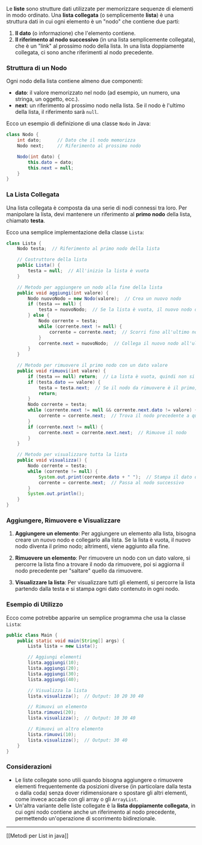 Le **liste** sono strutture dati utilizzate per memorizzare sequenze di elementi in modo ordinato. Una **lista collegata** (o semplicemente **lista**) è una struttura dati in cui ogni elemento è un "nodo" che contiene due parti:

1. **Il dato** (o informazione) che l'elemento contiene.
2. **Il riferimento al nodo successivo** (in una lista semplicemente collegata), che è un "link" al prossimo nodo della lista. In una lista doppiamente collegata, ci sono anche riferimenti al nodo precedente.

### Struttura di un Nodo

Ogni nodo della lista contiene almeno due componenti:

- **dato**: il valore memorizzato nel nodo (ad esempio, un numero, una stringa, un oggetto, ecc.).
- **next**: un riferimento al prossimo nodo nella lista. Se il nodo è l'ultimo della lista, il riferimento sarà `null`.

Ecco un esempio di definizione di una classe `Nodo` in Java:

```java
class Nodo {
    int dato;      // Dato che il nodo memorizza
    Nodo next;     // Riferimento al prossimo nodo

    Nodo(int dato) {
        this.dato = dato;
        this.next = null;
    }
}
```

### La Lista Collegata

Una lista collegata è composta da una serie di nodi connessi tra loro. Per manipolare la lista, devi mantenere un riferimento al **primo nodo** della lista, chiamato **testa**.

Ecco una semplice implementazione della classe `Lista`:

```java
class Lista {
    Nodo testa;  // Riferimento al primo nodo della lista

    // Costruttore della lista
    public Lista() {
        testa = null;  // All'inizio la lista è vuota
    }

    // Metodo per aggiungere un nodo alla fine della lista
    public void aggiungi(int valore) {
        Nodo nuovoNodo = new Nodo(valore);  // Crea un nuovo nodo
        if (testa == null) {
            testa = nuovoNodo;  // Se la lista è vuota, il nuovo nodo diventa la testa
        } else {
            Nodo corrente = testa;
            while (corrente.next != null) {
                corrente = corrente.next;  // Scorri fino all'ultimo nodo
            }
            corrente.next = nuovoNodo;  // Collega il nuovo nodo all'ultimo nodo
        }
    }

    // Metodo per rimuovere il primo nodo con un dato valore
    public void rimuovi(int valore) {
        if (testa == null) return;  // La lista è vuota, quindi non si può rimuovere nulla
        if (testa.dato == valore) {
            testa = testa.next;  // Se il nodo da rimuovere è il primo, aggiorna la testa
            return;
        }
        Nodo corrente = testa;
        while (corrente.next != null && corrente.next.dato != valore) {
            corrente = corrente.next;  // Trova il nodo precedente a quello da rimuovere
        }
        if (corrente.next != null) {
            corrente.next = corrente.next.next;  // Rimuove il nodo
        }
    }

    // Metodo per visualizzare tutta la lista
    public void visualizza() {
        Nodo corrente = testa;
        while (corrente != null) {
            System.out.print(corrente.dato + " ");  // Stampa il dato del nodo corrente
            corrente = corrente.next;  // Passa al nodo successivo
        }
        System.out.println();
    }
}
```

### Aggiungere, Rimuovere e Visualizzare

1. **Aggiungere un elemento**: Per aggiungere un elemento alla lista, bisogna creare un nuovo nodo e collegarlo alla lista. Se la lista è vuota, il nuovo nodo diventa il primo nodo; altrimenti, viene aggiunto alla fine.
    
2. **Rimuovere un elemento**: Per rimuovere un nodo con un dato valore, si percorre la lista fino a trovare il nodo da rimuovere, poi si aggiorna il nodo precedente per "saltare" quello da rimuovere.
    
3. **Visualizzare la lista**: Per visualizzare tutti gli elementi, si percorre la lista partendo dalla testa e si stampa ogni dato contenuto in ogni nodo.
    

### Esempio di Utilizzo

Ecco come potrebbe apparire un semplice programma che usa la classe `Lista`:

```java
public class Main {
    public static void main(String[] args) {
        Lista lista = new Lista();

        // Aggiungi elementi
        lista.aggiungi(10);
        lista.aggiungi(20);
        lista.aggiungi(30);
        lista.aggiungi(40);

        // Visualizza la lista
        lista.visualizza();  // Output: 10 20 30 40

        // Rimuovi un elemento
        lista.rimuovi(20);
        lista.visualizza();  // Output: 10 30 40

        // Rimuovi un altro elemento
        lista.rimuovi(10);
        lista.visualizza();  // Output: 30 40
    }
}
```

### Considerazioni

- Le liste collegate sono utili quando bisogna aggiungere o rimuovere elementi frequentemente da posizioni diverse (in particolare dalla testa o dalla coda) senza dover ridimensionare o spostare gli altri elementi, come invece accade con gli array o gli `ArrayList`.
- Un'altra variante delle liste collegate è la **lista doppiamente collegata**, in cui ogni nodo contiene anche un riferimento al nodo precedente, permettendo un'operazione di scorrimento bidirezionale.

---
[[Metodi per List in java]]